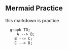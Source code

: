 ## Mermaid Practice ##

this markdown is practice
````mermaid
  graph TD;
     A --> B;
    B --> C;
    C --> D;


